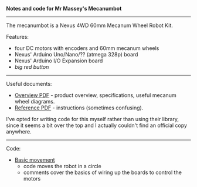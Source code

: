 **Notes and code for Mr Massey's Mecanumbot**

---

The mecanumbot is a Nexus 4WD 60mm Mecanum Wheel Robot Kit.

Features: 
- four DC motors with encoders and 60mm mecanum wheels
- Nexus' Arduino Uno/Nano/?? (atmega 328p) board
- Nexus' Arduino I/O Expansion board
- *big red button*

---

Useful documents:
- [Overview PDF](docs/nexus-mecanum-robot-overview.pdf) - product overview, specifications, useful mecanum wheel diagrams. 
- [Reference PDF](docs/nexus-mecanum-robot-reference.pdf) - instructions (sometimes confusing). 

I've opted for writing code for this myself rather than using their library, since it seems a bit over the top and I actually couldn't find an official copy anywhere. 

---

Code:
- [Basic movement](src/main.cpp)
    - code moves the robot in a circle
    - comments cover the basics of wiring up the boards to control the motors

